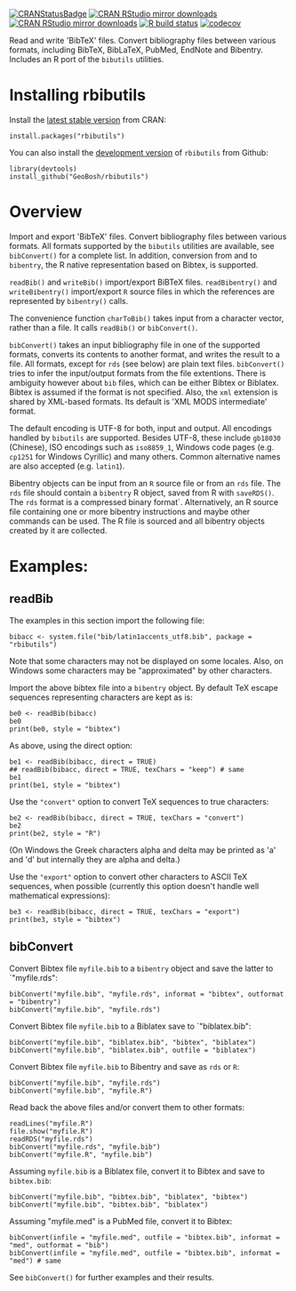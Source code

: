[![CRANStatusBadge](http://www.r-pkg.org/badges/version/rbibutils)](https://cran.r-project.org/package=rbibutils)
[![CRAN RStudio mirror downloads](https://cranlogs.r-pkg.org/badges/rbibutils)](https://www.r-pkg.org/pkg/rbibutils)
[![CRAN RStudio mirror downloads](https://cranlogs.r-pkg.org/badges/grand-total/rbibutils?color=blue)](https://r-pkg.org/pkg/rbibutils)
[![R build status](https://github.com/GeoBosh/rbibutils/workflows/R-CMD-check/badge.svg)](https://github.com/GeoBosh/rbibutils/actions)
[![codecov](https://codecov.io/gh/GeoBosh/rbibutils/branch/master/graph/badge.svg?token=SNUE0KC0TX)](https://app.codecov.io/gh/GeoBosh/rbibutils)

Read and write 'BibTeX' files. Convert bibliography files between various
formats, including BibTeX, BibLaTeX, PubMed, EndNote and Bibentry. Includes an R
port of the `bibutils` utilities.


# Installing rbibutils

Install the  [latest stable version](https://cran.r-project.org/package=rbibutils) from CRAN:

    install.packages("rbibutils")

You can also install the [development version](https://github.com/GeoBosh/rbibutils) of `rbibutils` from Github:

    library(devtools)
    install_github("GeoBosh/rbibutils")



# Overview

Import and export 'BibTeX' files. Convert bibliography files between various
formats.  All formats supported by the `bibutils` utilities are available, see
`bibConvert()` for a complete list.  In addition, conversion from and to
`bibentry`, the R native representation based on Bibtex, is supported.

`readBib()` and `writeBib()` import/export BiBTeX files.  `readBibentry()` and
`writeBibentry()` import/export `R` source files in which the references are
represented by `bibentry()` calls.

The convenience function `charToBib()` takes input from a character vector,
rather than a file. It calls `readBib()` or `bibConvert()`.

`bibConvert()` takes an input bibliography file in one of the supported formats,
converts its contents to another format, and writes the result to a file. All
formats, except for `rds` (see below) are plain text files. `bibConvert()` tries
to infer the input/output formats from the file extentions. There is ambiguity
however about `bib` files, which can be either Bibtex or Biblatex. Bibtex is
assumed if the format is not specified. Also, the `xml` extension is shared by
XML-based formats. Its default is 'XML MODS intermediate' format.

The default encoding is UTF-8 for both, input and output. All encodings handled
by `bibutils` are supported. Besides UTF-8, these include `gb18030` (Chinese),
ISO encodings such as `iso8859_1`, Windows code pages (e.g. `cp1251` for Windows
Cyrillic) and many others. Common alternative names are also accepted
(e.g. `latin1`).

Bibentry objects can be input from an `R` source file or from an `rds` file. The
`rds` file should contain a `bibentry` R object, saved from R with `saveRDS()`.
The `rds` format is a compressed binary format`. Alternatively, an R source file
containing one or more bibentry instructions and maybe other commands can be
used.  The R file is sourced and all bibentry objects created by it are
collected.



# Examples:

## readBib

The examples in this section import the following file:

    bibacc <- system.file("bib/latin1accents_utf8.bib", package = "rbibutils")

Note that some characters may not be displayed on some locales. Also, on Windows
some characters may be "approximated" by other characters.

Import the above bibtex file into a `bibentry` object. By default TeX escape
sequences representing characters are kept as is:

    be0 <- readBib(bibacc)
    be0
    print(be0, style = "bibtex")

As above, using the direct option:

    be1 <- readBib(bibacc, direct = TRUE)
    ## readBib(bibacc, direct = TRUE, texChars = "keep") # same
    be1
    print(be1, style = "bibtex")


Use the `"convert"` option to convert TeX sequences to true characters:

    be2 <- readBib(bibacc, direct = TRUE, texChars = "convert")
    be2
    print(be2, style = "R")

(On Windows the Greek characters alpha and delta may be printed as 'a' and 'd'
but internally they are alpha and delta.)

Use the `"export"` option to convert other characters to ASCII TeX sequences,
when possible (currently this option doesn't handle well mathematical
expressions):

    be3 <- readBib(bibacc, direct = TRUE, texChars = "export")
    print(be3, style = "bibtex")
  

## bibConvert


Convert Bibtex file `myfile.bib` to a `bibentry` object and save the latter to
`"myfile.rds":

    bibConvert("myfile.bib", "myfile.rds", informat = "bibtex", outformat = "bibentry")
    bibConvert("myfile.bib", "myfile.rds")

Convert Bibtex file `myfile.bib` to a Biblatex save to `"biblatex.bib":

    bibConvert("myfile.bib", "biblatex.bib", "bibtex", "biblatex")
    bibConvert("myfile.bib", "biblatex.bib", outfile = "biblatex")

Convert Bibtex file `myfile.bib` to Bibentry and save as `rds` or `R`:

    bibConvert("myfile.bib", "myfile.rds")
    bibConvert("myfile.bib", "myfile.R")

Read back the above files and/or convert them to other formats:

    readLines("myfile.R")
    file.show("myfile.R")
    readRDS("myfile.rds")
    bibConvert("myfile.rds", "myfile.bib")
    bibConvert("myfile.R", "myfile.bib")


Assuming `myfile.bib` is a Biblatex file, convert it to Bibtex and save to  `bibtex.bib`:

    bibConvert("myfile.bib", "bibtex.bib", "biblatex", "bibtex")
    bibConvert("myfile.bib", "bibtex.bib", "biblatex")


Assuming "myfile.med" is a PubMed file, convert it to Bibtex:

    bibConvert(infile = "myfile.med", outfile = "bibtex.bib", informat = "med", outformat = "bib")
    bibConvert(infile = "myfile.med", outfile = "bibtex.bib", informat = "med") # same


See `bibConvert()` for further examples and their results.
